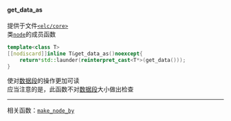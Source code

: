 #### get_data_as  
提供于文件[`<elc/core>`](../index.md)  
类[`node`](../node.md)的成员函数   
````c++
template<class T>
[[nodiscard]]inline T&get_data_as()noexcept{
	return*std::launder(reinterpret_cast<T*>(get_data()));
}
````
使对[数据段](../../../concept/node/data.md)的操作更加可读  
应当注意的是，此函数不对[数据段](../../../concept/node/data.md)大小做出检查  

________

相关函数：[`make_node_by`](../../helpers/make_node_by.md)  
